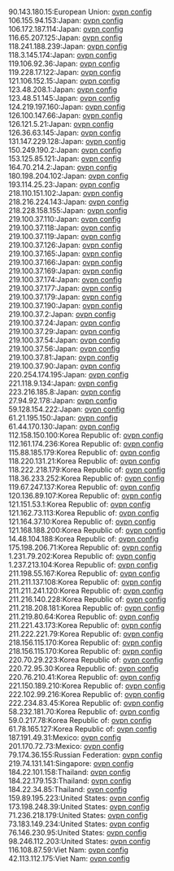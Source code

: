 90.143.180.15:European Union: [ovpn config](vpn/90_143_180_15.ovpn)  
106.155.94.153:Japan: [ovpn config](vpn/106_155_94_153.ovpn)  
106.172.187.114:Japan: [ovpn config](vpn/106_172_187_114.ovpn)  
116.65.207.125:Japan: [ovpn config](vpn/116_65_207_125.ovpn)  
118.241.188.239:Japan: [ovpn config](vpn/118_241_188_239.ovpn)  
118.3.145.174:Japan: [ovpn config](vpn/118_3_145_174.ovpn)  
119.106.92.36:Japan: [ovpn config](vpn/119_106_92_36.ovpn)  
119.228.17.122:Japan: [ovpn config](vpn/119_228_17_122.ovpn)  
121.106.152.15:Japan: [ovpn config](vpn/121_106_152_15.ovpn)  
123.48.208.1:Japan: [ovpn config](vpn/123_48_208_1.ovpn)  
123.48.51.145:Japan: [ovpn config](vpn/123_48_51_145.ovpn)  
124.219.197.160:Japan: [ovpn config](vpn/124_219_197_160.ovpn)  
126.100.147.66:Japan: [ovpn config](vpn/126_100_147_66.ovpn)  
126.121.5.21:Japan: [ovpn config](vpn/126_121_5_21.ovpn)  
126.36.63.145:Japan: [ovpn config](vpn/126_36_63_145.ovpn)  
131.147.229.128:Japan: [ovpn config](vpn/131_147_229_128.ovpn)  
150.249.190.2:Japan: [ovpn config](vpn/150_249_190_2.ovpn)  
153.125.85.121:Japan: [ovpn config](vpn/153_125_85_121.ovpn)  
164.70.214.2:Japan: [ovpn config](vpn/164_70_214_2.ovpn)  
180.198.204.102:Japan: [ovpn config](vpn/180_198_204_102.ovpn)  
193.114.25.23:Japan: [ovpn config](vpn/193_114_25_23.ovpn)  
218.110.151.102:Japan: [ovpn config](vpn/218_110_151_102.ovpn)  
218.216.224.143:Japan: [ovpn config](vpn/218_216_224_143.ovpn)  
218.228.158.155:Japan: [ovpn config](vpn/218_228_158_155.ovpn)  
219.100.37.110:Japan: [ovpn config](vpn/219_100_37_110.ovpn)  
219.100.37.118:Japan: [ovpn config](vpn/219_100_37_118.ovpn)  
219.100.37.119:Japan: [ovpn config](vpn/219_100_37_119.ovpn)  
219.100.37.126:Japan: [ovpn config](vpn/219_100_37_126.ovpn)  
219.100.37.165:Japan: [ovpn config](vpn/219_100_37_165.ovpn)  
219.100.37.166:Japan: [ovpn config](vpn/219_100_37_166.ovpn)  
219.100.37.169:Japan: [ovpn config](vpn/219_100_37_169.ovpn)  
219.100.37.174:Japan: [ovpn config](vpn/219_100_37_174.ovpn)  
219.100.37.177:Japan: [ovpn config](vpn/219_100_37_177.ovpn)  
219.100.37.179:Japan: [ovpn config](vpn/219_100_37_179.ovpn)  
219.100.37.190:Japan: [ovpn config](vpn/219_100_37_190.ovpn)  
219.100.37.2:Japan: [ovpn config](vpn/219_100_37_2.ovpn)  
219.100.37.24:Japan: [ovpn config](vpn/219_100_37_24.ovpn)  
219.100.37.29:Japan: [ovpn config](vpn/219_100_37_29.ovpn)  
219.100.37.54:Japan: [ovpn config](vpn/219_100_37_54.ovpn)  
219.100.37.56:Japan: [ovpn config](vpn/219_100_37_56.ovpn)  
219.100.37.81:Japan: [ovpn config](vpn/219_100_37_81.ovpn)  
219.100.37.90:Japan: [ovpn config](vpn/219_100_37_90.ovpn)  
220.254.174.195:Japan: [ovpn config](vpn/220_254_174_195.ovpn)  
221.118.9.134:Japan: [ovpn config](vpn/221_118_9_134.ovpn)  
223.216.185.8:Japan: [ovpn config](vpn/223_216_185_8.ovpn)  
27.94.92.178:Japan: [ovpn config](vpn/27_94_92_178.ovpn)  
59.128.154.222:Japan: [ovpn config](vpn/59_128_154_222.ovpn)  
61.21.195.150:Japan: [ovpn config](vpn/61_21_195_150.ovpn)  
61.44.170.130:Japan: [ovpn config](vpn/61_44_170_130.ovpn)  
112.158.150.100:Korea Republic of: [ovpn config](vpn/112_158_150_100.ovpn)  
112.161.174.236:Korea Republic of: [ovpn config](vpn/112_161_174_236.ovpn)  
115.88.185.179:Korea Republic of: [ovpn config](vpn/115_88_185_179.ovpn)  
118.220.131.21:Korea Republic of: [ovpn config](vpn/118_220_131_21.ovpn)  
118.222.218.179:Korea Republic of: [ovpn config](vpn/118_222_218_179.ovpn)  
118.36.233.252:Korea Republic of: [ovpn config](vpn/118_36_233_252.ovpn)  
119.67.247.137:Korea Republic of: [ovpn config](vpn/119_67_247_137.ovpn)  
120.136.89.107:Korea Republic of: [ovpn config](vpn/120_136_89_107.ovpn)  
121.151.53.1:Korea Republic of: [ovpn config](vpn/121_151_53_1.ovpn)  
121.162.73.113:Korea Republic of: [ovpn config](vpn/121_162_73_113.ovpn)  
121.164.37.10:Korea Republic of: [ovpn config](vpn/121_164_37_10.ovpn)  
121.168.188.200:Korea Republic of: [ovpn config](vpn/121_168_188_200.ovpn)  
14.48.104.188:Korea Republic of: [ovpn config](vpn/14_48_104_188.ovpn)  
175.198.206.71:Korea Republic of: [ovpn config](vpn/175_198_206_71.ovpn)  
1.231.79.202:Korea Republic of: [ovpn config](vpn/1_231_79_202.ovpn)  
1.237.213.104:Korea Republic of: [ovpn config](vpn/1_237_213_104.ovpn)  
211.198.55.167:Korea Republic of: [ovpn config](vpn/211_198_55_167.ovpn)  
211.211.137.108:Korea Republic of: [ovpn config](vpn/211_211_137_108.ovpn)  
211.211.241.120:Korea Republic of: [ovpn config](vpn/211_211_241_120.ovpn)  
211.216.140.228:Korea Republic of: [ovpn config](vpn/211_216_140_228.ovpn)  
211.218.208.181:Korea Republic of: [ovpn config](vpn/211_218_208_181.ovpn)  
211.219.80.64:Korea Republic of: [ovpn config](vpn/211_219_80_64.ovpn)  
211.221.43.173:Korea Republic of: [ovpn config](vpn/211_221_43_173.ovpn)  
211.222.221.79:Korea Republic of: [ovpn config](vpn/211_222_221_79.ovpn)  
218.156.115.170:Korea Republic of: [ovpn config](vpn/218_156_115_170.ovpn)  
218.156.115.170:Korea Republic of: [ovpn config](vpn/218_156_115_170.ovpn)  
220.70.29.223:Korea Republic of: [ovpn config](vpn/220_70_29_223.ovpn)  
220.72.95.30:Korea Republic of: [ovpn config](vpn/220_72_95_30.ovpn)  
220.76.210.41:Korea Republic of: [ovpn config](vpn/220_76_210_41.ovpn)  
221.150.189.210:Korea Republic of: [ovpn config](vpn/221_150_189_210.ovpn)  
222.102.99.216:Korea Republic of: [ovpn config](vpn/222_102_99_216.ovpn)  
222.234.83.45:Korea Republic of: [ovpn config](vpn/222_234_83_45.ovpn)  
58.232.181.70:Korea Republic of: [ovpn config](vpn/58_232_181_70.ovpn)  
59.0.217.78:Korea Republic of: [ovpn config](vpn/59_0_217_78.ovpn)  
61.78.165.127:Korea Republic of: [ovpn config](vpn/61_78_165_127.ovpn)  
187.191.49.31:Mexico: [ovpn config](vpn/187_191_49_31.ovpn)  
201.170.72.73:Mexico: [ovpn config](vpn/201_170_72_73.ovpn)  
79.174.36.155:Russian Federation: [ovpn config](vpn/79_174_36_155.ovpn)  
219.74.131.141:Singapore: [ovpn config](vpn/219_74_131_141.ovpn)  
184.22.101.158:Thailand: [ovpn config](vpn/184_22_101_158.ovpn)  
184.22.179.153:Thailand: [ovpn config](vpn/184_22_179_153.ovpn)  
184.22.34.85:Thailand: [ovpn config](vpn/184_22_34_85.ovpn)  
159.89.195.223:United States: [ovpn config](vpn/159_89_195_223.ovpn)  
173.198.248.39:United States: [ovpn config](vpn/173_198_248_39.ovpn)  
71.236.218.179:United States: [ovpn config](vpn/71_236_218_179.ovpn)  
73.183.149.234:United States: [ovpn config](vpn/73_183_149_234.ovpn)  
76.146.230.95:United States: [ovpn config](vpn/76_146_230_95.ovpn)  
98.246.112.203:United States: [ovpn config](vpn/98_246_112_203.ovpn)  
116.108.87.59:Viet Nam: [ovpn config](vpn/116_108_87_59.ovpn)  
42.113.112.175:Viet Nam: [ovpn config](vpn/42_113_112_175.ovpn)  
